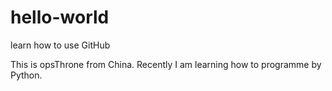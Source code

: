 # hello-world
learn how to use GitHub

This is opsThrone from China.  Recently I am learning how to programme by Python.
